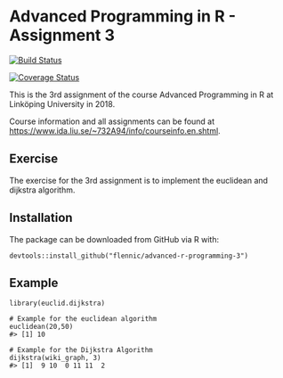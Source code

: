 # Advanced Programming in R - Assignment 3
[![Build Status](https://travis-ci.com/flennic/advanced-r-programming-3.svg?branch=master)](https://travis-ci.com/flennic/advanced-r-programming-3)

[![Coverage Status](https://img.shields.io/codecov/c/github/flennic/advanced-r-programming-3/master.svg)](https://codecov.io/github/flennic/advanced-r-programming-3?branch=master)

This is the 3rd assignment of the course Advanced Programming in R at Linköping University in 2018.

Course information and all assignments can be found at https://www.ida.liu.se/~732A94/info/courseinfo.en.shtml.

## Exercise

The exercise for the 3rd assignment is to implement the euclidean and dijkstra algorithm.


## Installation

The package can be downloaded from GitHub via R with:

```{r installation, eval = FALSE}
devtools::install_github("flennic/advanced-r-programming-3")
```

## Example
```{r example, eval = FALSE}
library(euclid.dijkstra)

# Example for the euclidean algorithm
euclidean(20,50)
#> [1] 10

# Example for the Dijkstra Algorithm
dijkstra(wiki_graph, 3)
#> [1]  9 10  0 11 11  2

```
